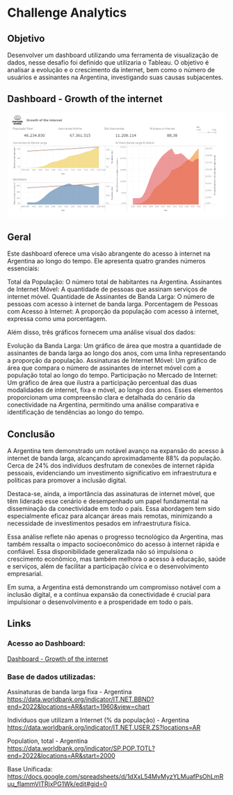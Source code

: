 # Challenge Analytics

## Objetivo
Desenvolver um dashboard utilizando uma ferramenta de visualização de dados, nesse desafio foi definido que utilizaria o Tableau. O objetivo é analisar a evolução e o crescimento da internet, 
bem como o número de usuários e assinantes na Argentina, investigando suas causas subjacentes.

## Dashboard - Growth of the internet
![3](https://raw.githubusercontent.com/thalesbregantin/Challenge---Analytics-Engineer-/main/img/imgdash.PNG)

## Geral
Este dashboard oferece uma visão abrangente do acesso à internet na Argentina ao longo do tempo. Ele apresenta quatro grandes números essenciais:

Total da População: O número total de habitantes na Argentina.
Assinantes de Internet Móvel: A quantidade de pessoas que assinam serviços de internet móvel.
Quantidade de Assinantes de Banda Larga: O número de pessoas com acesso à internet de banda larga.
Porcentagem de Pessoas com Acesso à Internet: A proporção da população com acesso à internet, expressa como uma porcentagem.

Além disso, três gráficos fornecem uma análise visual dos dados:

Evolução da Banda Larga: Um gráfico de área que mostra a quantidade de assinantes de banda larga ao longo dos anos, com uma linha representando a proporção da população.
Assinaturas de Internet Móvel: Um gráfico de área que compara o número de assinantes de internet móvel com a população total ao longo do tempo.
Participação no Mercado de Internet: Um gráfico de área que ilustra a participação percentual das duas modalidades de internet, fixa e móvel, ao longo dos anos.
Esses elementos proporcionam uma compreensão clara e detalhada do cenário da conectividade na Argentina, permitindo uma análise comparativa e identificação de tendências ao longo do tempo.

## Conclusão

A Argentina tem demonstrado um notável avanço na expansão do acesso à internet de banda larga, alcançando aproximadamente 88% da população. Cerca de 24% dos indivíduos desfrutam de conexões de internet rápida pessoais, evidenciando um investimento significativo em infraestrutura e políticas para promover a inclusão digital.

Destaca-se, ainda, a importância das assinaturas de internet móvel, que têm liderado esse cenário e desempenhado um papel fundamental na disseminação da conectividade em todo o país. Essa abordagem tem sido especialmente eficaz para alcançar áreas mais remotas, minimizando a necessidade de investimentos pesados em infraestrutura física.

Essa análise reflete não apenas o progresso tecnológico da Argentina, mas também ressalta o impacto socioeconômico do acesso à internet rápida e confiável. Essa disponibilidade generalizada não só impulsiona o crescimento econômico, mas também melhora o acesso à educação, saúde e serviços, além de facilitar a participação cívica e o desenvolvimento empresarial.

Em suma, a Argentina está demonstrando um compromisso notável com a inclusão digital, e a contínua expansão da conectividade é crucial para impulsionar o desenvolvimento e a prosperidade em todo o país.

## Links

### Acesso ao Dashboard:
[Dashboard - Growth of the internet ](https://public.tableau.com/app/profile/thales.bregantin/viz/Growthoftheinternet_17118159143120/Painel1)

### Base de dados utilizadas:

Assinaturas de banda larga fixa - Argentina<br>
https://data.worldbank.org/indicator/IT.NET.BBND?end=2022&locations=AR&start=1960&view=chart

Indivíduos que utilizam a Internet (% da população) - Argentina<br>
https://data.worldbank.org/indicator/IT.NET.USER.ZS?locations=AR

Population, total - Argentina<br>
https://data.worldbank.org/indicator/SP.POP.TOTL?end=2022&locations=AR&start=2000

Base Unificada:<br>
https://docs.google.com/spreadsheets/d/1dXxL54MvMyzYLMuafPsOhLmRuu_fIammVITRjxPG1Wk/edit#gid=0
